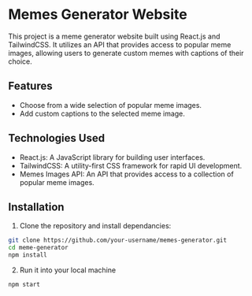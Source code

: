 # Memes Generator Website

This project is a meme generator website built using React.js and TailwindCSS. It utilizes an API that provides access to popular meme images, allowing users to generate custom memes with captions of their choice.

## Features

- Choose from a wide selection of popular meme images.
- Add custom captions to the selected meme image.

## Technologies Used

- React.js: A JavaScript library for building user interfaces.
- TailwindCSS: A utility-first CSS framework for rapid UI development.
- Memes Images API: An API that provides access to a collection of popular meme images.

## Installation

1. Clone the repository and install dependancies:

```bash
git clone https://github.com/your-username/memes-generator.git
cd meme-generator
npm install
```

2. Run it into your local machine
```bash
npm start
```
